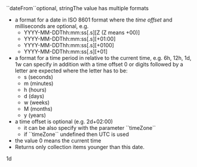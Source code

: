 <tr><td>``dateFrom``</td><td>optional, string</td><td>The value has multiple formats
<ul>
<li>a format for a date in ISO 8601 format where the <i>time offset</i> and milliseconds are optional, e.g.
  <ul>
    <li>YYYY-MM-DDThh:mm:ss[.s][Z (Z means +00)]</li>
    <li>YYYY-MM-DDThh:mm:ss[.s][+01:00]</li>
    <li>YYYY-MM-DDThh:mm:ss[.s][+0100]</li>
    <li>YYYY-MM-DDThh:mm:ss[.s][+01]</li>
  </ul>
</li>
<li>a format for a time period in relative to the current time, e.g. 6h, 12h, 1d, 1w can specify in addition with a time offset 0 or digits followed by a letter are expected where the letter has to be:
  <ul>
    <li>s (seconds)</li>
    <li>m (minutes)</li>
    <li>h (hours)</li>
    <li>d (days)</li>
    <li>w (weeks)</li>
    <li>M (months)</li>
    <li>y (years)</li>
  </ul>
</li>
<li>a time offset is optional (e.g. 2d+02:00)
  <ul>
    <li>it can be also specify with the parameter ``timeZone``</li>
    <li>if ``timeZone`` undefined then UTC is used</li>
  </ul>
</li>
<li>the value 0 means the current time</li>
<li>Returns only collection items younger than this date.</li>
</ul>
</td><td>1d</td><td></td></tr>
